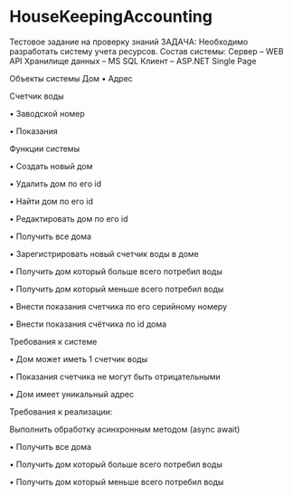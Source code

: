 # HouseKeepingAccounting

Тестовое задание на проверку знаний
ЗАДАЧА:
Необходимо разработать систему учета ресурсов.
Состав системы:
Сервер – WEB API
Хранилище данных – MS SQL
Клиент – ASP.NET Single Page
 


Объекты системы
Дом
•	Адрес

Счетчик воды

•	Заводской номер

•	Показания

Функции системы

•	Создать новый дом

•	Удалить дом по его id

•	Найти дом по его id

•	Редактировать дом по его id

•	Получить все дома

•	Зарегистрировать новый счетчик воды в доме

•	Получить дом который больше всего потребил воды

•	Получить дом который меньше всего потребил воды

•	Внести показания счетчика по его серийному номеру

•	Внести показания счётчика по id дома

Требования к системе

•	Дом может иметь 1 счетчик воды

•	Показания счетчика не могут быть отрицательными

•	Дом имеет уникальный адрес


Требования к реализации:

Выполнить обработку асинхронным методом (async await)

•	Получить все дома

•	Получить дом который больше всего потребил воды

•	Получить дом который меньше всего потребил воды




